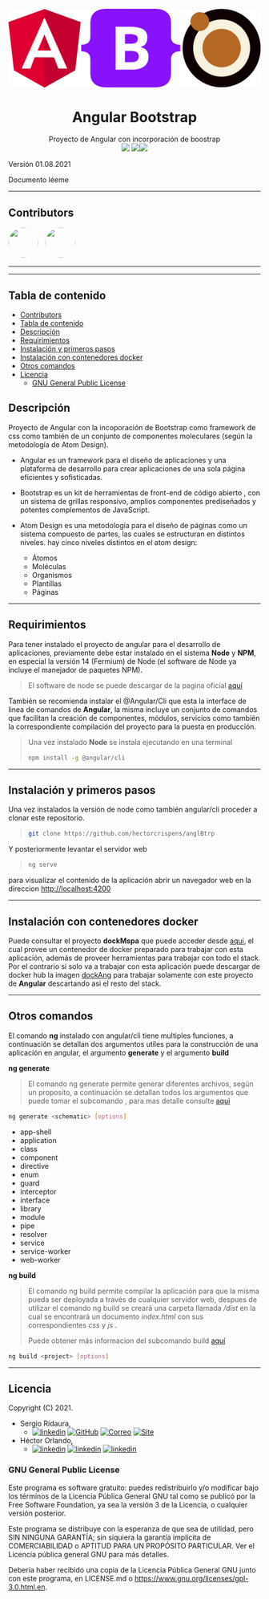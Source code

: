 ![](imag/head.png)





<center><h1>Angular Bootstrap</h1></center>

<center>Proyecto de Angular  con incorporación de boostrap</center>

<center><a href="https://angular.io/)"><img src="https://img.shields.io/badge/angular-12.2.0-red?style=flat-square&logo=angular"></a> <a href="https://getbootstrap.com/"><img src="https://img.shields.io/badge/bootstrap-5.1.0-green?style=flat-square&logo=bootstrap"</a><a href="https://nodejs.org/en/about/releases/"><img src="https://img.shields.io/badge/node-14lts-success?style=flat-square&logo=node.js"></a></center>



Versión 01.08.2021

Documento léeme

------



## Contributors

[<img src="http://0.gravatar.com/avatar/5cb744a885a509cbccc66817ec2927e1" style="border-radius:50%; width:60px; height:60px; margin-right:10px;">](https://www.linkedin.com/in/hector-orlando-25124a18a/)  [<img src="https://media-exp1.licdn.com/dms/image/C4E03AQEDPFISYGfh3Q/profile-displayphoto-shrink_800_800/0/1585863103638?e=1634774400&v=beta&t=Ae6ZRNZ6iNNWA1rbdQs2Vt6UAM9NXHAVjzewj_80054" style="border-radius:50%; width:60px; height:60px; margin-right:10px;">](https://www.linkedin.com/in/sergio-ridaura/)

------





------



## Tabla de contenido

- [Contributors](#contributors)
- [Tabla de contenido](#tabla-de-contenido)
- [Descripción](#descripción)
- [Requirimientos](#requirimientos)
- [Instalación y primeros pasos](#instalación-y-primeros-pasos)
- [Instalación con contenedores docker](#instalación-con-contenedores-docker)
- [Otros comandos](#otros-comandos)
- [Licencia](#licencia)
  - [GNU General Public License](#gnu-general-public-license)

## Descripción

Proyecto de Angular con la incoporación de Bootstrap como framework de css como también de un conjunto de componentes moleculares (según la metodología de Atom Design).

- Angular es un framework para el diseño de aplicaciones y una plataforma de desarrollo para crear aplicaciones de una sola página eficientes y sofisticadas. 

- Bootstrap es un kit de herramientas de front-end de código abierto , con un sistema de grillas responsivo, amplios componentes prediseñados y potentes complementos de JavaScript. 
- Atom Design es una metodología para el diseño de páginas como un sistema compuesto de partes, las cuales se estructuran en distintos niveles. hay cinco niveles distintos en el atom design:
  - Átomos
  - Moléculas
  - Organismos
  - Plantillas
  - Páginas 

------



## Requirimientos

Para tener instalado el proyecto de angular para el desarrollo de aplicaciones, previamente debe estar instalado en el sistema **Node** y **NPM**, en especial la versión 14 (Fermium) de Node (el software de Node ya incluye el manejador de paquetes NPM).

> El software de node se puede descargar de la pagina oficial [aquí](https://nodejs.org/es/)



También se recomienda instalar el @Angular/Cli que esta la interface de linea de comandos de **Angular**, la misma incluye un conjunto de comandos que facilitan la creación de componentes, módulos, servicios como también la correspondiente compilación del proyecto para la puesta en producción.

> Una vez instalado **Node**  se instala ejecutando en una terminal
>
> ```sh
> npm install -g @angular/cli 
> ```
>
> 

------



## Instalación y primeros pasos

Una vez instalados la versión de node como también angular/cli proceder a clonar este repositorio.

> 
>
> ```bash
> git clone https://github.com/hectorcrispens/anglBtrp
> ```
>
> 

Y posteriormente levantar el servidor web

> 
>
> ```bash
> ng serve
> ```
>
> 

para visualizar el contenido de la aplicación abrir un navegador web en la direccion [http://localhost:4200](http://localhost:4200)

------



## Instalación con contenedores docker

Puede consultar el proyecto **dockMspa** que puede acceder desde [aqui](https://github.com/sergrida/dockMspa), el cual provee un contenedor de docker preparado para trabajar con esta aplicación, además de proveer herramientas para trabajar con todo el stack. Por el contrario si solo va a trabajar con esta aplicación puede descargar de docker hub la imagen [dockAng]() para trabajar solamente con este proyecto de **Angular** descartando asi el resto del stack.

------



## Otros comandos 

El comando **ng** instalado con angular/cli tiene multiples funciones, a continuación se detallan dos argumentos utiles para la construcción de una aplicación en angular, el argumento **generate** y el argumento **build**

**ng generate**

> El comando ng generate permite generar diferentes archivos, según un proposito, a continuación se detallan todos los argumentos que puede tomar el subcomando <schematic>, para mas detalle consulte [aqui](https://angular.io/cli/generate#ng-generate)

```bash
ng generate <schematic> [options]
```

<schematic>

- app-shell
- application
- class
- component
- directive
- enum
- guard
- interceptor
- interface
- library
- module
- pipe
- resolver
- service
- service-worker
- web-worker



**ng build**

> El comando ng build permite compilar la aplicación para que la misma pueda ser deployada a través de cualquier servidor web, despues de utilizar el comando ng build se creará una carpeta llamada */dist* en la cual se encontrará un documento *index.html* con sus correspondientes *css* y *js* .
>
> Puede obtener más informacion del subcomando build [aquí](https://angular.io/cli/build)

```bash
ng build <project> [options]
```

------

## Licencia

Copyright (C) 2021.

- Sergio Ridaura,
  - [![linkedin](https://img.shields.io/badge/LinkedIn--0a66c2?style=social&logo=linkedin)](https://www.linkedin.com/in/sergio-ridaura/) [![GitHub](https://img.shields.io/badge/GitHub--0a66c2?style=social&logo=GitHub)](https://github.com/sergrida) [![Correo](https://img.shields.io/badge/Info-info@sergioridaura.com-0a66c2?style=social&logo=Mail.Ru)](mailto:info@sergioridaura.com) [![Site](https://img.shields.io/badge/Site-https://sergioridaura.com-ff7139?style=social&logo=FirefoxBrowser)](https://sergioridaura.com) 
- Héctor Orlando,
  - [![linkedin](https://img.shields.io/badge/LinkedIn--0a66c2?style=social&logo=linkedin)](https://www.linkedin.com/in/hector-orlando-25124a18a/) [![linkedin](https://img.shields.io/badge/GitHub--0a66c2?style=social&logo=GitHub)](https://github.com/hectorcrispens) [![linkedin](https://img.shields.io/badge/Gmail--0a66c2?style=social&logo=Gmail)](mailto:hector.or.cr@gmail.com)



### GNU General Public License

Este programa es software gratuito: puedes redistribuirlo y/o  modificar bajo los términos de la Licencia Pública General GNU tal como  se publicó por la Free Software Foundation, ya sea la versión 3 de la  Licencia, o cualquier versión posterior.

Este programa se distribuye con la esperanza de que sea de utilidad,  pero SIN NINGUNA GARANTÍA; sin siquiera la garantía implícita de  COMERCIABILIDAD o APTITUD PARA UN PROPÓSITO PARTICULAR. Ver el Licencia  pública general GNU para más detalles.

Debería haber recibido una copia de la Licencia Pública General GNU junto con este programa, en LICENSE.md o https://www.gnu.org/licenses/gpl-3.0.html.en.

